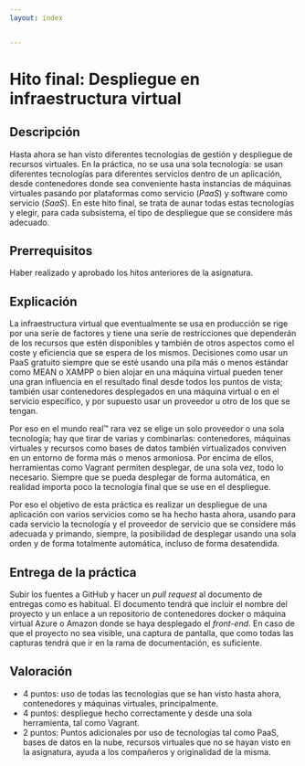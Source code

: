```yaml
---
layout: index


---
```

# Hito final: Despliegue en infraestructura virtual

## Descripción

Hasta ahora se han visto diferentes tecnologías de gestión y
despliegue de recursos virtuales. En la práctica, no se usa una sola
tecnología: se usan diferentes tecnologías para diferentes servicios
dentro de un aplicación, desde contenedores donde sea conveniente
hasta instancias de máquinas virtuales pasando por plataformas como
servicio (*PaaS*) y software como servicio (*SaaS*). En este hito final, se trata de
aunar todas estas tecnologías y elegir, para cada subsistema, el tipo
de despliegue que se considere más adecuado.

## Prerrequisitos

Haber realizado y aprobado los hitos anteriores de la asignatura.

## Explicación

La infraestructura virtual que eventualmente se usa en producción se
rige por una serie de factores y tiene una serie de restricciones que
dependerán de los recursos que estén disponibles y también de otros
aspectos como el coste y eficiencia que se espera de los
mismos. Decisiones como usar un PaaS gratuito siempre que se esté
usando una pila más o menos estándar como MEAN o XAMPP o bien alojar
en una
máquina virtual pueden tener una gran influencia en el resultado final
desde todos los puntos de vista; también usar contenedores desplegados
en una máquina virtual o en el servicio específico, y por supuesto
usar un proveedor u otro de los que se tengan.

Por eso en el mundo real™ rara vez se elige un solo proveedor o
una sola tecnología; hay que tirar de varias y combinarlas:
contenedores, máquinas virtuales y recursos como bases de datos
también virtualizados conviven en un entorno de forma más o menos
armoniosa. Por encima de ellos, herramientas como Vagrant permiten
desplegar, de una sola vez, todo lo necesario. Siempre que se pueda
desplegar de forma automática, en realidad importa poco la tecnología
final que se use en el despliegue.

Por eso el objetivo de esta práctica es realizar un despliegue de una
aplicación con varios servicios como se ha hecho hasta ahora, usando
para cada servicio la tecnología y el proveedor de servicio que se considere más adecuada y
primando, siempre, la posibilidad de desplegar usando una sola orden y
de forma totalmente automática, incluso de forma desatendida.

## Entrega de la práctica

Subir los fuentes a GitHub y hacer un *pull request* al documento de
entregas como es habitual. El documento tendrá que incluir el nombre
del proyecto y
un enlace a un repositorio de contenedores docker o máquina virtual
Azure o Amazon donde se haya desplegado el *front-end*. En
caso de que el proyecto no sea visible, una captura de pantalla, que
como todas las capturas tendrá que ir en la rama de documentación, es
suficiente.

## Valoración

* 4 puntos: uso de todas las tecnologías que se han visto hasta ahora,
contenedores y máquinas virtuales, principalmente.
* 4 puntos: despliegue hecho correctamente y desde una sola
  herramienta, tal como Vagrant.
* 2 puntos: Puntos adicionales por uso de tecnologías tal como PaaS,
  bases de datos en la nube, recursos virtuales que no se hayan visto
  en la asignatura, ayuda a los compañeros y originalidad de la misma.
